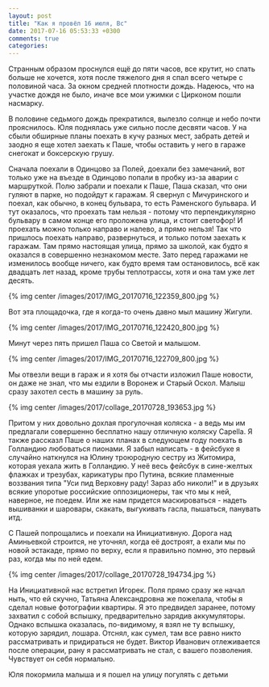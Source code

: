 ```yaml
---
layout: post
title: "Как я провёл 16 июля, Вс"
date: 2017-07-16 05:53:33 +0300
comments: true
categories: 
---
```

Странным образом проснулся ещё до пяти часов, все крутит, но спать больше не хочется, хотя после тяжелого дня я спал всего четыре с половиной часа. За окном средней плотности дождь. Надеюсь, что на участке дождя не было, иначе все мои ужимки с Цирконом пошли насмарку.

В половине седьмого дождь прекратился, вылезло солнце и небо почти прояснилось. Юля поднялась уже сильно после десвяти часов. У на сбыли обширные планы поехать в кучу разных мест, забрать детей и заодно я еще хотел заехать к Паше, чтобы оставить у него в гараже снегокат и боксерскую грушу.

Сначала поехали в Одинцово за Полей, доехали без замечаний, вот только уже на въезде в Одинцово попали в пробку из-за аварии с маршруткой. Полю забрали и поехали к Паше, Паша сказал, что они гуляют в парке, но подойдут к гаражам. Я свернул с Мичуринского и поехал, как обычно, в конец бульвара, то есть Раменского бульвара. И тут оказалось, что проехать там нельзя - потому что перпендикулярно бульвару в самом конце его проложена улица, и стоит светофор! И проехать можно только направо и налево, а прямо нельзя! Так что пришлось поехать направо, развернуться, и только потом заехать к гаражам. Там прямо настоящая улица, прямо за школой, как будто я оказался в совершенно незнакомом месте. Зато перед гаражами не изменилось вообще ничего, как будто время там остановилось, всё как двадцать лет назад, кроме трубы теплотрассы, хотя и она там уже лет десять.

{% img center /images/2017/IMG_20170716_122359_800.jpg %}

Вот эта площадочка, где я когда-то очень давно мыл машину Жигули.

{% img center /images/2017/IMG_20170716_122420_800.jpg %}

Минут через пять пришел Паша со Светой и малышом.

{% img center /images/2017/IMG_20170716_122709_800.jpg %}

Мы отвезли вещи в гараж и я хотя бы отчасти изложил Паше новости, он даже не знал, что мы ездили в Воронеж и Старый Оскол. Малыш сразу захотел сесть в машину за руль.

{% img center /images/2017/collage_20170728_193653.jpg %}

Притом у них довольно дохлая прогулочная коляска - а ведь мы им предлагали совершенно бесплатно нашу отличную коляску Capella. Я также рассказл Паше о наших планах в следующем году поехать в Голландию любоваться пионами. Я забыл написать - в фейсбуке я случайно наткнулся на Юлину троюродную сестру из Житомира, которая уехала жить в Голландию. У неё весь фейсбук в сине-желтых флажках и трезубах, карикатуры про Путина, всякие пламенные воззвания типа "Уси пид Верховну раду! Зараз або николи!" и в друзьях всякие упоротые российские оппозиционеры, так что мы к ней, наверное, не поедем. Или же нам придется маскироваться - надеть вышиванки и шаровары, скакать, выгукивать гасла, пышаться, панувать итд.

С Пашей попрощались и поехали на Инициативную. Дорога над Аминьевкой строится, не уточнял, когда её достроят, а ехали мы по новой эстакаде, прямо по верху, если я правильно помню, это первый раз, когда мы по ней едем.

{% img center /images/2017/collage_20170728_194734.jpg %}

На Инициативной нас встретил Игорек. Поля прямо сразу же начал ныть, что ей скучно, Татьяна Александровна же пожелала, чтобы я сделал новые фотографии квартиры. Я это предвидел заранее, потому захватил с собой вспышку, предварительно зарядив аккумуляторы. Однако вспышка оказалась, по-видимому, я взял не ту вспышку, которую зарядил, лошара. Отснял, как сумел, там все равно никто рассматривать и придираться не будет. Виктор Иванович отлеживается после операции, рану я рассматривать не стал, с вашего позволения. Чувствует он себя нормально.

Юля покормила малыша и я пошел на улицу погулять с детьми
